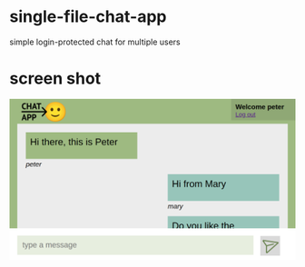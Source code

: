 # single-file-chat-app
simple login-protected chat for multiple users

# screen shot
<img src="https://github.com/peteee/single-file-chat-app/blob/main/oberlanp.web582.com_wip1_project2_index.php(iPhone%20SE).png?raw=true">
